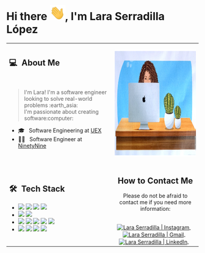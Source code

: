 # Hi there <img src="https://github.com/lserradi/lserradi/blob/main/assets/Hi.gif" width="40px">, I'm Lara Serradilla López
<table >
  <tr>
    <td width="55%">
      <h2> 💻 &nbsp;About Me </h2>
      <br>
      <blockquote>
        <p> 
        I'm Lara! I'm a software engineer looking to solve real-world problems :earth_asia:
          <br>
          I'm passionate about creating software:computer:
        </p>
      </blockquote>
       <ul>
        <li>🎓 &nbsp; Software Engineering at <a href="https://www.unex.es">UEX</a></li> 
        <li>👩‍💻 &nbsp; Software Engineer at <a href="https://ninetynine.com/">NinetyNine</a></li>
       </ul>
       <br>
    </td>
    <td width="100%">
     <p align="center">
      <a href="https://github.com/lserradi">
      <img height="280em" src="https://github.com/lserradi/lserradi/blob/main/images/retrato.png"/>
      </a>
     </p>
    </td>
  </tr>
  <tr>
   <td width="55%">
     <h2> 🛠 &nbsp;Tech Stack</h2>
     <ul>
      <li>
        <img src="https://img.shields.io/badge/-Kotlin-05122A?style=flat&logo=kotlin"/>
        <img src="https://img.shields.io/badge/-Java-05122A?style=flat&logo=java"/>
        <img src="https://img.shields.io/badge/-JavaScript-05122A?style=flat&logo=javascript"/>
        <img src="https://img.shields.io/badge/-TypeScript-05122A?style=flat&logo=typescript"/>
      </li>
      <li>
        <img src="https://img.shields.io/badge/-Spring-05122A?style=flat&logo=spring"/>
         <img src="https://img.shields.io/badge/-Android-05122A?style=flat&logo=android"/>
      </li>
      <li>
        <img src="https://img.shields.io/badge/-Terraform-05122A?style=flat&logo=terraform"/>
         <img src="https://img.shields.io/badge/-Terragrunt-05122A?style=flat&logo=terragrunt"/>
        <img src="https://img.shields.io/badge/-AWS-05122A?style=flat&logo=AWS"/>
        <img src="https://img.shields.io/badge/-Microservices-05122A?style=flat&logo=microservices"/>
        <img src="https://img.shields.io/badge/-Gradle-05122A?style=flat&logo=gradle"/>
      </li>
      <li>
        <img src="https://img.shields.io/badge/-MySql-05122A?style=flat&logo=mysql"/>
        <img src="https://img.shields.io/badge/-SQLite-05122A?style=flat&logo=sqlite"/>
        <img src="https://img.shields.io/badge/-PostgreSQL-05122A?style=flat&logo=postgresql"/>
        <img src="https://img.shields.io/badge/-MongoDB-05122A?style=flat&logo=mongodb"/>
      </li>
     </ul>
   </td>
   <td width="45%">
    <div align="center">
      <h2><b>How to Contact Me</b></h2>
      <p>Please do not be afraid to contact me if you need more information:
      </p>
      <br>
      <a href="https://www.instagram.com/laritaasl/" target="_blank">
      <img align="center" alt="Lara Serradilla | Instagram" width="40em" src="https://img.icons8.com/ios-glyphs/50/000000/instagram-new.png" />
      </a> &nbsp;&nbsp;
      <a href="mailto:laraserradillalopez@gmail.com" >
      <img align="center" alt="Lara Serradilla | Gmail" width="40em" src="https://img.icons8.com/ios-glyphs/50/000000/gmail.png" />
      </a> &nbsp;&nbsp;
      <a href="https://www.linkedin.com/in/lara-serradilla-lópez-9420aa108/" >
      <img align="center" alt="Lara Serradilla | LinkedIn" width="40em" src="https://img.icons8.com/ios-glyphs/50/000000/linkedin.png" />
      </a> &nbsp;&nbsp;
      <br>  
    </div>
   </td>
  </tr>
</table>

